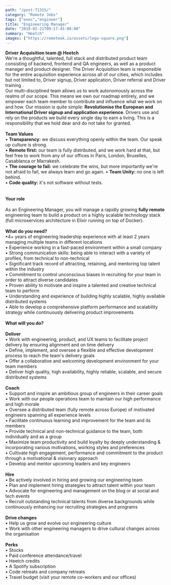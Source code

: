 ```yaml
---
path: "/post-71315/"
category: "Remote Jobs"
tags: ["exec","engineer"]
title: "Engineering Manager"
date: "2019-02-21T09:17:45-08:00"
summary: "Heetch"
images: ["https://remoteok.io/assets/logo-square.png"]
---
```


<p><strong>Driver Acquisition team @ Heetch</strong> <br>We're a thoughtful, talented, full stack and distributed product team consisting of backend, frontend and QA engineers, as well as a product manager and product designer. The Driver Acquisition team is responsible for the entire acquisition experience across all of our cities, which includes but not limited to, Driver signup, Driver application, Driver referral and Driver training . <br>Our multi-disciplined team allows us to work autonomously across the realms of our scope. This means we own our roadmap entirely, and we empower each team member to contribute and influence what we work on and how. Our mission is quite simple:&nbsp;<strong>Revolutionise the European and International Driver signup and application experience</strong>. Drivers use and rely on the products we build every single day to earn a living. This is a responsibility that we hold dear and do not take for granted. <br><br><strong>Team Values</strong> <br>&bull;&nbsp;<strong>Transparency:</strong>&nbsp;we discuss everything openly within the team. Our speak up culture is strong. <br>&bull;&nbsp;<strong>Remote first:</strong>&nbsp;our team is fully distributed, and we work hard at that, but feel free to work from any of our offices in Paris, London, Bruxelles, Casablanca or Marrakesh. <br>&bull;&nbsp;<strong>The courage to fail:</strong>&nbsp;we celebrate the wins, but more importantly we're not afraid to fail, we always learn and go again. &bull;&nbsp;<strong>Team Unity:</strong>&nbsp;no one is left behind. <br>&bull;&nbsp;<strong>Code quality:</strong>&nbsp;it's not software without tests. <br><br><br><strong>Your role<br><br></strong>As an Engineering Manager, you will manage a rapidly growing <strong>fully remote</strong> engineering team to build a product on a highly scalable technology stack (full microservices architecture in Elixir running on top of Docker). <br><br><strong>What do you need?</strong> <br>&bull;4+ years of engineering leadership experience with at least 2 years managing multiple teams in different locations <br>&bull; Experience working in a fast-paced environment within a small company <br>&bull; Strong communication skills: being able to interact with a variety of profiles, from technical to non-technical <br>&bull; Significant track record of attracting, retaining, and mentoring top talent within the industry <br>&bull; Commitment to control unconscious biases in recruiting for your team in order to attract diverse candidates <br>&bull; Proven ability to motivate and inspire a talented and creative technical team to perform <br>&bull; Understanding and experience of building highly scalable, highly available distributed systems <br>&bull; Able to develop a comprehensive platform performance and scalability strategy while continuously delivering product improvements <br><br><strong>What will you do?</strong> <br><br><strong>Deliver</strong> <br>&bull; Work with engineering, product, and UX teams to facilitate project delivery by ensuring alignment and on time delivery <br>&bull; Define, implement, and oversee a flexible and effective development process to reach the team's delivery goals <br>&bull; Offer a collaborative and welcoming development environment for your team members <br>&bull; Deliver high quality, high availability, highly reliable, scalable, and secure distributed systems <br><br><strong>Coach</strong> <br>&bull; Support and inspire an ambitious group of engineers in their career goals <br>&bull; Work with our people operations team to maintain our high performance and high morale <br>&bull; Oversee a distributed team (fully remote across Europe) of motivated engineers spanning all experience levels <br>&bull; Facilitate continuous learning and improvement for the team and its members <br>&bull; Provide technical and non-technical guidance to the team, both individually and as a group <br>&bull; Maximize team productivity and build loyalty by deeply understanding &amp; incorporating various motivations, working styles and preferences <br>&bull; Cultivate high engagement, performance and commitment to the product through a motivational &amp; visionary approach <br>&bull; Develop and mentor upcoming leaders and key engineers <br><br><strong>Hire</strong> <br>&bull; Be actively involved in hiring and growing our engineering team <br>&bull; Plan and implement hiring strategies to attract talent within your team <br>&bull; Advocate for engineering and management on the blog or at social and tech events <br>&bull; Recruit outstanding technical talents from diverse backgrounds while continuously enhancing our recruiting strategies and programs<br><br> <strong>Drive changes</strong> <br>&bull; Help us grow and evolve our engineering culture <br>&bull; Work with other engineering managers to drive cultural changes across the organisation <br><br><strong>Perks</strong> <br>&bull; Stocks <br>&bull; Paid conference attendance/travel <br>&bull; Heetch credits <br>&bull; A Spotify subscription <br>&bull; Code retreats and company retreats <br>&bull; Travel budget (visit your remote co-workers and our offices)</p>
